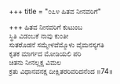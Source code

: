 +++
title = "೦೭೪ ಹಿತವ ನೀನವರಿಗೆ"

+++
ಹಿತವ ನೀನವರಿಗೆ ಕುಟುಂಬ   
ಸ್ಥಿತಿ ವಿಡಂಬಕೆ ನಾವು ಕುಂತೀ  
ಸುತರೊಡನೆ ಸಮ್ಮೇಳವೆಮ್ಮೊಳು ವೈಮನಸ್ಯಗತಿ  
ಕೃತಕ ಮಾರ್ಗದ ಮೋಡಿಯಲಿ ಪರಿ  
ಚಿತನು ನೀನಲ್ಲಕ್ಷ ವಿಮಲ  
ಕ್ರತು ವಿಧಾನವನಕ್ಷ ದೀಕ್ಷಿತರರಿವರಿದನೆಂದ    ॥74॥
